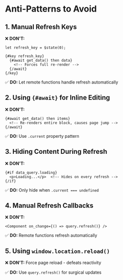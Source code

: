 # Anti-Patterns to Avoid

## 1. Manual Refresh Keys

❌ **DON'T:**
```svelte
let refresh_key = $state(0);

{#key refresh_key}
  {#await get_data() then data}
    <!-- Forces full re-render -->
  {/await}
{/key}
```

✅ **DO:** Let remote functions handle refresh automatically

## 2. Using `{#await}` for Inline Editing

❌ **DON'T:**
```svelte
{#await get_data() then items}
  <!-- Re-renders entire block, causes page jump -->
{/await}
```

✅ **DO:** Use `.current` property pattern

## 3. Hiding Content During Refresh

❌ **DON'T:**
```svelte
{#if data_query.loading}
  <p>Loading...</p>  <!-- Hides on every refresh -->
{/if}
```

✅ **DO:** Only hide when `.current === undefined`

## 4. Manual Refresh Callbacks

❌ **DON'T:**
```svelte
<Component on_change={() => query.refresh()} />
```

✅ **DO:** Remote functions refresh automatically

## 5. Using `window.location.reload()`

❌ **DON'T:** Force page reload - defeats reactivity

✅ **DO:** Use `query.refresh()` for surgical updates
